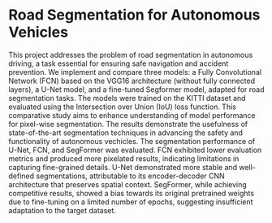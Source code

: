# Road Segmentation for Autonomous Vehicles 

This project addresses the problem of road segmentation in autonomous driving, a task essential for ensuring safe navigation and accident prevention. We implement and compare three models: a Fully Convolutional Network (FCN) based on the VGG16 architecture (without fully connected layers), a U-Net model, and a fine-tuned Segformer model, adapted for road segmentation tasks. The models were trained on the KITTI dataset and evaluated using the Intersection over Union (IoU) loss function. This comparative study aims to enhance understanding of model performance for pixel-wise segmentation. The results demonstrate the usefulness of state-of-the-art segmentation techniques in advancing the safety and functionality of autonomous vechicles. The segmentation performance of U-Net, FCN, and SegFormer was evaluated. FCN exhibited lower evaluation metrics and produced more pixelated results, indicating limitations in capturing fine-grained details. U-Net demonstrated more stable and well-defined segmentations, attributable to its encoder-decoder CNN architecture that preserves spatial context. SegFormer, while achieving competitive results, showed a bias towards its original pretrained weights due to fine-tuning on a limited number of epochs, suggesting insufficient adaptation to the target dataset.
